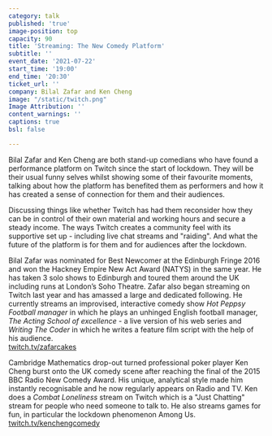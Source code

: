 ```yaml
---
category: talk
published: 'true'
image-position: top
capacity: 90
title: 'Streaming: The New Comedy Platform'
subtitle: ''
event_date: '2021-07-22'
start_time: '19:00'
end_time: '20:30'
ticket_url: ''
company: Bilal Zafar and Ken Cheng
image: "/static/twitch.png"
Image Attribution: ''
content_warnings: ''
captions: true
bsl: false

---
```

Bilal Zafar and Ken Cheng are both stand-up comedians who have found a performance platform on Twitch since the start of lockdown. They will be their usual funny selves whilst showing some of their favourite moments, talking about how the platform has benefited them as performers and how it has created a sense of connection for them and their audiences.  
  
Discussing things like whether Twitch has had them reconsider how they can be in control of their own material and working hours and secure a steady income. The ways Twitch creates a community feel with its supportive set up - including live chat streams and "raiding". And what the future of the platform is for them and for audiences after the lockdown.

Bilal Zafar was nominated for Best Newcomer at the Edinburgh Fringe 2016 and won the Hackney Empire New Act Award (NATYS) in the same year. He has taken 3 solo shows to Edinburgh and toured them around the UK including runs at London’s Soho Theatre. Zafar also began streaming on Twitch last year and has amassed a large and dedicated following. He currently streams an improvised, interactive comedy show _Hot Peppsy Football manager_ in which he plays an unhinged English football manager, _The Acting School of excellence_ - a live version of his web series and _Writing The Coder_ in which he writes a feature film script with the help of his audience.  
[twitch.tv/zafarcakes](http://twitch.tv/zafarcakes) 

Cambridge Mathematics drop-out turned professional poker player Ken Cheng burst onto the UK comedy scene after reaching the final of the 2015 BBC Radio New Comedy Award. His unique, analytical style made him instantly recognisable and he now regularly appears on Radio and TV. Ken does a _Combat Loneliness_ stream on Twitch which is a "Just Chatting" stream for people who need someone to talk to. He also streams games for fun, in particular the lockdown phenomenon Among Us. [twitch.tv/kenchengcomedy](http://twitch.tv/kenchengcomedy)